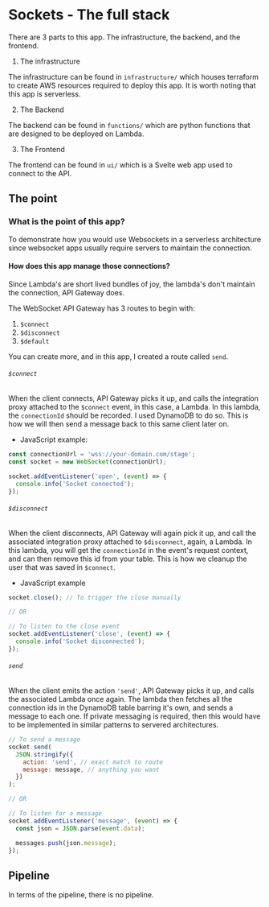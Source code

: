 # Sockets - The full stack

There are 3 parts to this app. The infrastructure, the backend, and the frontend.

1. The infrastructure

The infrastructure can be found in `infrastructure/` which houses terraform to create AWS resources required to deploy this app.
It is worth noting that this app is serverless.

2. The Backend

The backend can be found in `functions/` which are python functions that are designed to be deployed on Lambda.

3. The Frontend

The frontend can be found in `ui/` which is a Svelte web app used to connect to the API.

## The point

### What is the point of this app?

To demonstrate how you would use Websockets in a serverless architecture since websocket apps usually require servers to maintain the connection.

#### How does this app manage those connections?

Since Lambda's are short lived bundles of joy, the lambda's don't maintain the connection, API Gateway does.

The WebSocket API Gateway has 3 routes to begin with:

1. `$connect`
2. `$disconnect`
3. `$default`

You can create more, and in this app, I created a route called `send`.

###### `$connect`

When the client connects, API Gateway picks it up, and calls the integration proxy attached to the `$connect` event, in this case, a Lambda.
In this lambda, the `connectionId` should be recorded. I used DynamoDB to do so. This is how we will then send a message back to this same client later on.

- JavaScript example:

```javascript
const connectionUrl = 'wss://your-domain.com/stage';
const socket = new WebSocket(connectionUrl);

socket.addEventListener('open', (event) => {
  console.info('Socket connected');
});
```

###### `$disconnect`

When the client disconnects, API Gateway will again pick it up, and call the associated integration proxy attached to `$disconnect`, again, a Lambda.
In this lambda, you will get the `connectionId` in the event's request context, and can then remove this id from your table. This is how we cleanup the user
that was saved in `$connect`.

- JavaScript example

```javascript
socket.close(); // To trigger the close manually

// OR

// To listen to the close event
socket.addEventListener('close', (event) => {
  console.info('Socket disconnected');
});
```

###### `send`

When the client emits the action `'send'`, API Gateway picks it up, and calls the associated Lambda once again. The lambda then fetches all the connection ids in
the DynamoDB table barring it's own, and sends a message to each one. If private messaging is required, then this would have to be implemented in similar patterns to servered architectures.

```javascript
// To send a message
socket.send(
  JSON.stringify({
    action: 'send', // exact match to route
    message: message, // anything you want
  })
);

// OR

// To listen for a message
socket.addEventListener('message', (event) => {
  const json = JSON.parse(event.data);

  messages.push(json.message);
});
```

## Pipeline

In terms of the pipeline, there is no pipeline.
